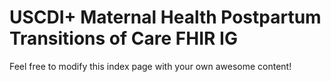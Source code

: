 # USCDI+ Maternal Health Postpartum Transitions of Care FHIR IG

Feel free to modify this index page with your own awesome content!